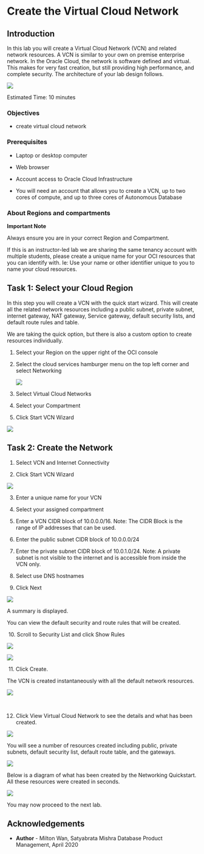 # Create the Virtual Cloud Network #

## Introduction

In this lab you will create a Virtual Cloud Network (VCN) and related network resources. A VCN is similar to your own on premise enterprise network.  In the Oracle Cloud, the network is software defined and virtual. This makes for very fast creation, but still providing high performance, and complete security. The architecture of your lab design follows.

![](./images/lab-architecture-diagram.png)

Estimated Time: 10 minutes

### Objectives

* create virtual cloud network

### Prerequisites

* Laptop or desktop computer

* Web browser

* Account access to Oracle Cloud Infrastructure

* You will need an account that allows you to create a VCN, up to two cores of compute, and up to three cores of Autonomous Database


### About Regions and compartments

**Important Note**

Always ensure you are in your correct Region and Compartment.

If this is an instructor-led lab we are sharing the same tenancy account with multiple students, please create a unique name for your OCI resources that you can identify with. Ie: Use your name or other identifier unique to you to name your cloud resources.



## Task 1: Select your Cloud Region ##

In this step you will create a VCN with the quick start wizard. This will create all the related network resources including a public subnet, private subnet, internet gateway, NAT gateway, Service gateway, default security lists, and default route rules and table.

We are taking the quick option, but there is also a custom option to create resources individually.

1. Select your Region on the upper right of the OCI console

2. Select the cloud services hamburger menu on the top left corner and select Networking

    ![](./images/hamburger-menu.png)

3. Select Virtual Cloud Networks

4. Select your Compartment

5. Click Start VCN Wizard

![](./images/start-vcn-wizard.PNG)

## Task 2: Create the Network  ##

1. Select VCN and Internet Connectivity

2. Click Start VCN Wizard

  ![](./images/wizard-vcn.png)  


3. Enter a unique name for your VCN

4. Select your assigned compartment

5. Enter a VCN CIDR block of 10.0.0.0/16.  Note: The CIDR Block is the range of IP addresses that can be used.

6. Enter the public subnet CIDR block of 10.0.0.0/24

7. Enter the private subnet CIDR block of 10.0.1.0/24. Note: A private subnet is not visible to the internet and is accessible from inside the VCN only.

8. Select use DNS hostnames

9. Click Next

![](./images/vcn-configuration-info.png)

A summary is displayed.

You can view the default security and route rules that will be created.

​	10. Scroll to Security List and click Show Rules

![](./images/security-rules.png)

![](./images/route-rules.png)


​	11. Click Create.

The VCN is created instantaneously with all the default network resources.

![](./images/vcn-summary-info.png)

​

12. Click View Virtual Cloud Network to see the details and what has been created.

![](./images/view-vcn-config.png)



You will see a number of resources created including public, private subnets, default security list, default route table, and the gateways.

![](./images/vcn-details.png)



Below is a diagram of what has been created by the Networking Quickstart.  All these resources were created in seconds.

![](./images/lab-architecture-created.png)

You may now proceed to the next lab.

## Acknowledgements ##

- **Author** - Milton Wan, Satyabrata Mishra Database Product Management, April 2020
